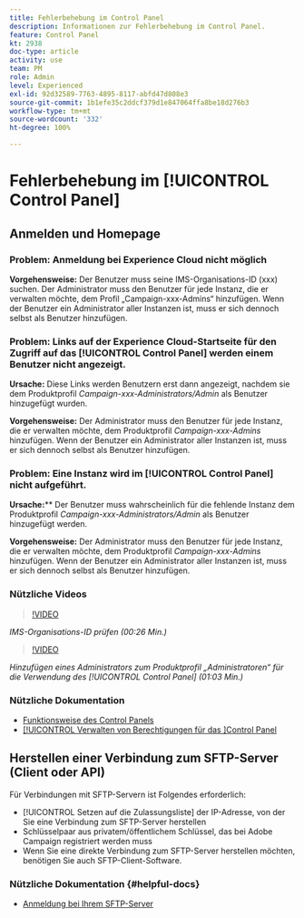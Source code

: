 ```yaml
---
title: Fehlerbehebung im Control Panel
description: Informationen zur Fehlerbehebung im Control Panel.
feature: Control Panel
kt: 2938
doc-type: article
activity: use
team: PM
role: Admin
level: Experienced
exl-id: 92d32589-7763-4895-8117-abfd47d808e3
source-git-commit: 1b1efe35c2ddcf379d1e847064ffa8be18d276b3
workflow-type: tm+mt
source-wordcount: '332'
ht-degree: 100%

---
```


# Fehlerbehebung im [!UICONTROL Control Panel]

## Anmelden und Homepage

### Problem: Anmeldung bei Experience Cloud nicht möglich

**Vorgehensweise:**
Der Benutzer muss seine IMS-Organisations-ID (xxx) suchen. Der Administrator muss den Benutzer für jede Instanz, die er verwalten möchte, dem Profil „Campaign-xxx-Admins“ hinzufügen. Wenn der Benutzer ein Administrator aller Instanzen ist, muss er sich dennoch selbst als Benutzer hinzufügen.

### Problem: Links auf der Experience Cloud-Startseite für den Zugriff auf das [!UICONTROL Control Panel] werden einem Benutzer nicht angezeigt.

**Ursache:**
Diese Links werden Benutzern erst dann angezeigt, nachdem sie dem Produktprofil _Campaign-xxx-Administrators/Admin_ als Benutzer hinzugefügt wurden.

**Vorgehensweise:**
Der Administrator muss den Benutzer für jede Instanz, die er verwalten möchte, dem Produktprofil _Campaign-xxx-Admins_ hinzufügen. Wenn der Benutzer ein Administrator aller Instanzen ist, muss er sich dennoch selbst als Benutzer hinzufügen.

### Problem: Eine Instanz wird im [!UICONTROL Control Panel] nicht aufgeführt.

**Ursache:****
Der Benutzer muss wahrscheinlich für die fehlende Instanz dem Produktprofil _Campaign-xxx-Administrators/Admin_ als Benutzer hinzugefügt werden.

**Vorgehensweise:**
Der Administrator muss den Benutzer für jede Instanz, die er verwalten möchte, dem Produktprofil _Campaign-xxx-Admins_ hinzufügen. Wenn der Benutzer ein Administrator aller Instanzen ist, muss er sich dennoch selbst als Benutzer hinzufügen.

### Nützliche Videos

>[!VIDEO](https://video.tv.adobe.com/v/27183?quality=12&learn=0n)

*IMS-Organisations-ID prüfen (00:26 Min.)*

>[!VIDEO](https://video.tv.adobe.com/v/27147?quality=12&learn=0n)

*Hinzufügen eines Administrators zum Produktprofil „Administratoren“ für die Verwendung des [!UICONTROL Control Panel] (01:03 Min.)*

### Nützliche Dokumentation

* [Funktionsweise des Control Panels](https://experienceleague.adobe.com/docs/control-panel/using/control-panel-home.html?lang=de)
* [[!UICONTROL Verwalten von Berechtigungen für das ]Control Panel](https://experienceleague.adobe.com/docs/control-panel/using/control-panel-home.html?lang=de)

## Herstellen einer Verbindung zum SFTP-Server (Client oder API)

Für Verbindungen mit SFTP-Servern ist Folgendes erforderlich:

* [!UICONTROL Setzen auf die Zulassungsliste] der IP-Adresse, von der Sie eine Verbindung zum SFTP-Server herstellen
* Schlüsselpaar aus privatem/öffentlichem Schlüssel, das bei Adobe Campaign registriert werden muss
* Wenn Sie eine direkte Verbindung zum SFTP-Server herstellen möchten, benötigen Sie auch SFTP-Client-Software.

### Nützliche Dokumentation {#helpful-docs}

* [Anmeldung bei Ihrem SFTP-Server](https://experienceleague.adobe.com/docs/control-panel/using/control-panel-home.html?lang=de)
